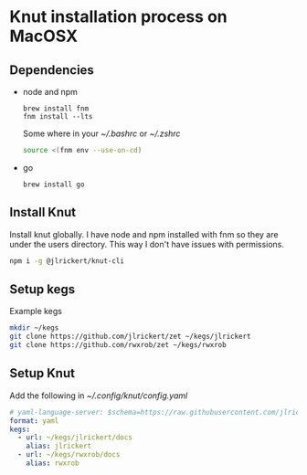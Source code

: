 # Knut installation process on MacOSX

## Dependencies

- node and npm

  ```
  brew install fnm
  fnm install --lts
  ```

  Some where in your _~/.bashrc_ or _~/.zshrc_

  ```sh
  source <(fnm env --use-on-cd)
  ```

- go

  `brew install go`

## Install Knut

Install knut globally. I have node and npm installed with fnm so they are under the users directory. This way I don't have issues with permissions.

```sh
npm i -g @jlrickert/knut-cli
```

## Setup kegs

Example kegs

```sh
mkdir ~/kegs
git clone https://github.com/jlrickert/zet ~/kegs/jlrickert
git clone https://github.com/rwxrob/zet ~/kegs/rwxrob
```

## Setup Knut

Add the following in _~/.config/knut/config.yaml_

```yaml
# yaml-language-server: $schema=https://raw.githubusercontent.com/jlrickert/knutjs/main/packages/knut-core/kegSchema.json
format: yaml
kegs:
  - url: ~/kegs/jlrickert/docs
    alias: jlrickert
  - url: ~/kegs/rwxrob/docs
    alias: rwxrob
```
